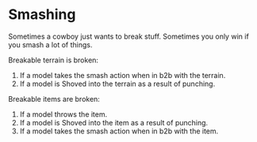 # Smashing

Sometimes a cowboy just wants to break stuff. Sometimes you only win if you smash a lot of things.

Breakable terrain is broken:
1. If a model takes the smash action when in b2b with the terrain.
2. If a model is Shoved into the terrain as a result of punching.

Breakable items are broken:
1. If a model throws the item.
2. If a model is Shoved into the item as a result of punching.
3. If a model takes the smash action when in b2b with the item.
